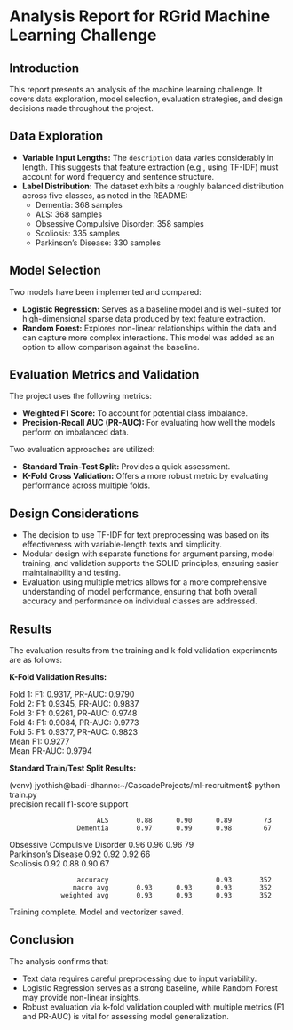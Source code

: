 # Analysis Report for RGrid Machine Learning Challenge

## Introduction
This report presents an analysis of the machine learning challenge. It covers data exploration, model selection, evaluation strategies, and design decisions made throughout the project.

## Data Exploration
- **Variable Input Lengths:** The `description` data varies considerably in length. This suggests that feature extraction (e.g., using TF-IDF) must account for word frequency and sentence structure.
- **Label Distribution:** The dataset exhibits a roughly balanced distribution across five classes, as noted in the README:
  - Dementia: 368 samples
  - ALS: 368 samples
  - Obsessive Compulsive Disorder: 358 samples
  - Scoliosis: 335 samples
  - Parkinson’s Disease: 330 samples

## Model Selection
Two models have been implemented and compared:
- **Logistic Regression:** Serves as a baseline model and is well-suited for high-dimensional sparse data produced by text feature extraction.
- **Random Forest:** Explores non-linear relationships within the data and can capture more complex interactions. This model was added as an option to allow comparison against the baseline.

## Evaluation Metrics and Validation
The project uses the following metrics:
- **Weighted F1 Score:** To account for potential class imbalance.
- **Precision-Recall AUC (PR-AUC):** For evaluating how well the models perform on imbalanced data.

Two evaluation approaches are utilized:
- **Standard Train-Test Split:** Provides a quick assessment.
- **K-Fold Cross Validation:** Offers a more robust metric by evaluating performance across multiple folds.

## Design Considerations
- The decision to use TF-IDF for text preprocessing was based on its effectiveness with variable-length texts and simplicity.
- Modular design with separate functions for argument parsing, model training, and validation supports the SOLID principles, ensuring easier maintainability and testing.
- Evaluation using multiple metrics allows for a more comprehensive understanding of model performance, ensuring that both overall accuracy and performance on individual classes are addressed.

## Results

The evaluation results from the training and k-fold validation experiments are as follows:

**K-Fold Validation Results:**

Fold 1: F1: 0.9317, PR-AUC: 0.9790  
Fold 2: F1: 0.9345, PR-AUC: 0.9837  
Fold 3: F1: 0.9261, PR-AUC: 0.9748  
Fold 4: F1: 0.9084, PR-AUC: 0.9773  
Fold 5: F1: 0.9377, PR-AUC: 0.9823  
Mean F1: 0.9277  
Mean PR-AUC: 0.9794  

**Standard Train/Test Split Results:**

(venv) jyothish@badi-dhanno:~/CascadeProjects/ml-recruitment$ python train.py  
                               precision    recall  f1-score   support  
  
                          ALS       0.88      0.90      0.89        73  
                     Dementia       0.97      0.99      0.98        67  
Obsessive Compulsive Disorder       0.96      0.96      0.96        79  
          Parkinson’s Disease       0.92      0.92      0.92        66  
                    Scoliosis       0.92      0.88      0.90        67  
  
                     accuracy                           0.93       352  
                    macro avg       0.93      0.93      0.93       352  
                 weighted avg       0.93      0.93      0.93       352  
  
Training complete. Model and vectorizer saved.

## Conclusion
The analysis confirms that:
- Text data requires careful preprocessing due to input variability.
- Logistic Regression serves as a strong baseline, while Random Forest may provide non-linear insights.
- Robust evaluation via k-fold validation coupled with multiple metrics (F1 and PR-AUC) is vital for assessing model generalization.


